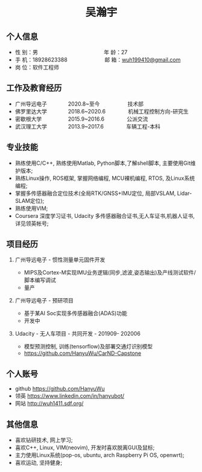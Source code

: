  <center>
     <h1>吴瀚宇</h1>
 </center>

## 个人信息 

* 性 别：男&emsp;&emsp;&emsp;&emsp;&emsp;&emsp;&emsp;&emsp;&emsp;&emsp;&emsp;&emsp;&ensp;年 龄：27  
* 手 机：18928623388 &emsp;&emsp;&emsp;&emsp;&emsp;&emsp;&ensp;  邮 箱：wuh199410@gmail.com
* 岗 位：软件工程师

## 工作及教育经历

* 广州导远电子&emsp;&emsp;&emsp;&emsp;2020.8~至今&emsp;&emsp;&emsp;&emsp;&emsp; 技术部       
* 佛罗里达大学&emsp;&emsp;&emsp;&emsp;2018.6~2020.6&emsp;&emsp;&emsp;&emsp; 机械工程控制方向-研究生  
* 密歇根大学&emsp;&emsp;&emsp;&emsp;&emsp;2015.9~2016.6&emsp;&emsp;&emsp;&emsp; 公派交流
* 武汉理工大学&emsp;&emsp;&emsp;&emsp;2013.9~2017.6&emsp;&emsp;&emsp;&emsp; 车辆工程-本科  

## 专业技能

* 熟练使用C/C++, 熟练使用Matlab, Python脚本,了解shell脚本, 主要使用Git维护版本;
* 熟练Linux操作, ROS框架, 掌握网络编程, MCU裸机编程, RTOS, 及Linux系统编程; 
* 掌握多传感器融合定位技术(全局RTK/GNSS+IMU定位, 局部VSLAM, Lidar-SLAM定位);
* 熟练使用VIM;
* Coursera 深度学习证书, Udacity 多传感器融合证书,无人车证书,机器人证书, 详见领英帐号;

## 项目经历

1. 广州导远电子 - 惯性测量单元固件开发  
    * MIPS及Cortex-M实现IMU业务逻辑(同步,滤波,姿态输出)及产线测试软件/脚本编写调试
    * 量产

2. 广州导远电子 - 预研项目
    * 基于某AI Soc实现多传感器融合(ADAS)功能
    * 开发中
    
3. Udacity - 无人车项目 - 共同开发 - 201909- 202006 
    * 模型预测控制, 训练(tensorflow)及部署交通灯识别模型
    * https://github.com/HanyuWu/CarND-Capstone 

## 个人账号 
* github https://github.com/HanyuWu
* 领英 https://www.linkedin.com/in/hanyubot/
* 网站 http://wuh1411.sdf.org/

## 其他信息 
* 喜欢钻研技术, 网上学习;
* 喜欢C++, Linux, VIM(neovim), 开发时喜欢脱离GUI及鼠标;
* 主力使用Linux系统(pop-os, ubuntu, arch Raspberry Pi OS, openwrt);
* 喜欢运动, 坚持健身;
